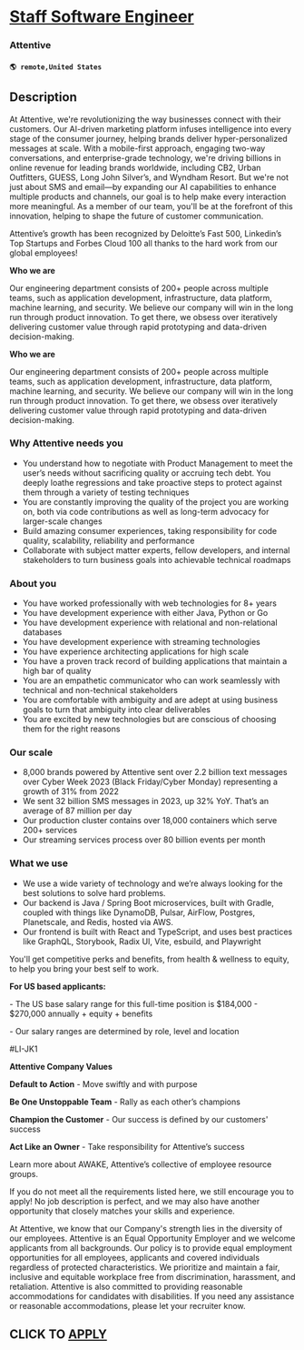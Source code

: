 # [Staff Software Engineer](https://www.remotewlb.com/apply/staff-software-engineer-131676)  
### Attentive  
#### `🌎 remote,United States`  

## Description

At Attentive, we're revolutionizing the way businesses connect with their customers. Our AI-driven marketing platform infuses intelligence into every stage of the consumer journey, helping brands deliver hyper-personalized messages at scale. With a mobile-first approach, engaging two-way conversations, and enterprise-grade technology, we're driving billions in online revenue for leading brands worldwide, including CB2, Urban Outfitters, GUESS, Long John Silver’s, and Wyndham Resort. But we're not just about SMS and email—by expanding our AI capabilities to enhance multiple products and channels, our goal is to help make every interaction more meaningful. As a member of our team, you'll be at the forefront of this innovation, helping to shape the future of customer communication.

  

Attentive’s growth has been recognized by Deloitte’s Fast 500, Linkedin’s Top Startups and Forbes Cloud 100 all thanks to the hard work from our global employees!

  

 **Who we are**

Our engineering department consists of 200+ people across multiple teams, such as application development, infrastructure, data platform, machine learning, and security. We believe our company will win in the long run through product innovation. To get there, we obsess over iteratively delivering customer value through rapid prototyping and data-driven decision-making.

  

  

**Who we are**

Our engineering department consists of 200+ people across multiple teams, such as application development, infrastructure, data platform, machine learning, and security. We believe our company will win in the long run through product innovation. To get there, we obsess over iteratively delivering customer value through rapid prototyping and data-driven decision-making.

  

  

### Why Attentive needs you

* You understand how to negotiate with Product Management to meet the user’s needs without sacrificing quality or accruing tech debt. You deeply loathe regressions and take proactive steps to protect against them through a variety of testing techniques
* You are constantly improving the quality of the project you are working on, both via code contributions as well as long-term advocacy for larger-scale changes
* Build amazing consumer experiences, taking responsibility for code quality, scalability, reliability and performance
* Collaborate with subject matter experts, fellow developers, and internal stakeholders to turn business goals into achievable technical roadmaps

  

### About you

* You have worked professionally with web technologies for 8+ years
* You have development experience with either Java, Python or Go
* You have development experience with relational and non-relational databases 
* You have development experience with streaming technologies
* You have experience architecting applications for high scale
* You have a proven track record of building applications that maintain a high bar of quality
* You are an empathetic communicator who can work seamlessly with technical and non-technical stakeholders
* You are comfortable with ambiguity and are adept at using business goals to turn that ambiguity into clear deliverables
* You are excited by new technologies but are conscious of choosing them for the right reasons

  

### Our scale

* 8,000 brands powered by Attentive sent over 2.2 billion text messages over Cyber Week 2023 (Black Friday/Cyber Monday) representing a growth of 31% from 2022
* We sent 32 billion SMS messages in 2023, up 32% YoY. That’s an average of 87 million per day
* Our production cluster contains over 18,000 containers which serve 200+ services
* Our streaming services process over 80 billion events per month

  

### What we use

* We use a wide variety of technology and we’re always looking for the best solutions to solve hard problems.
* Our backend is Java / Spring Boot microservices, built with Gradle, coupled with things like DynamoDB, Pulsar, AirFlow, Postgres, Planetscale, and Redis, hosted via AWS.
* Our frontend is built with React and TypeScript, and uses best practices like GraphQL, Storybook, Radix UI, Vite, esbuild, and Playwright

  

You'll get competitive perks and benefits, from health & wellness to equity, to help you bring your best self to work.

  

 **For US based applicants:**

\- The US base salary range for this full-time position is $184,000 - $270,000 annually + equity + benefits

\- Our salary ranges are determined by role, level and location

  

#LI-JK1

  

 **Attentive Company Values**

 **Default to Action** \- Move swiftly and with purpose

 **Be One Unstoppable Team** \- Rally as each other’s champions

 **Champion the Customer** \- Our success is defined by our customers' success

 **Act Like an Owner** \- Take responsibility for Attentive’s success

  

Learn more about AWAKE, Attentive’s collective of employee resource groups.

  

If you do not meet all the requirements listed here, we still encourage you to apply! No job description is perfect, and we may also have another opportunity that closely matches your skills and experience.

  

At Attentive, we know that our Company's strength lies in the diversity of our employees. Attentive is an Equal Opportunity Employer and we welcome applicants from all backgrounds. Our policy is to provide equal employment opportunities for all employees, applicants and covered individuals regardless of protected characteristics. We prioritize and maintain a fair, inclusive and equitable workplace free from discrimination, harassment, and retaliation. Attentive is also committed to providing reasonable accommodations for candidates with disabilities. If you need any assistance or reasonable accommodations, please let your recruiter know.

  
## CLICK TO [APPLY](https://www.remotewlb.com/apply/staff-software-engineer-131676)

